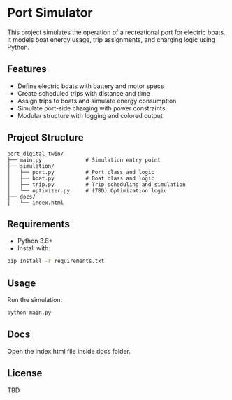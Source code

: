 # Port Simulator

This project simulates the operation of a recreational port for electric boats. It models boat energy usage, trip assignments, and charging logic using Python.

## Features

- Define electric boats with battery and motor specs
- Create scheduled trips with distance and time
- Assign trips to boats and simulate energy consumption
- Simulate port-side charging with power constraints
- Modular structure with logging and colored output

## Project Structure

```
port_digital_twin/
├── main.py              # Simulation entry point
├── simulation/
│   ├── port.py          # Port class and logic
│   ├── boat.py          # Boat class and logic
│   ├── trip.py          # Trip scheduling and simulation
│   └── optimizer.py     # (TBD) Optimization logic
├── docs/
│   └── index.html
```

## Requirements

- Python 3.8+
- Install with:

```bash
pip install -r requirements.txt
```

## Usage

Run the simulation:

```bash
python main.py
```

## Docs

Open the index.html file inside docs folder.

## License

TBD
